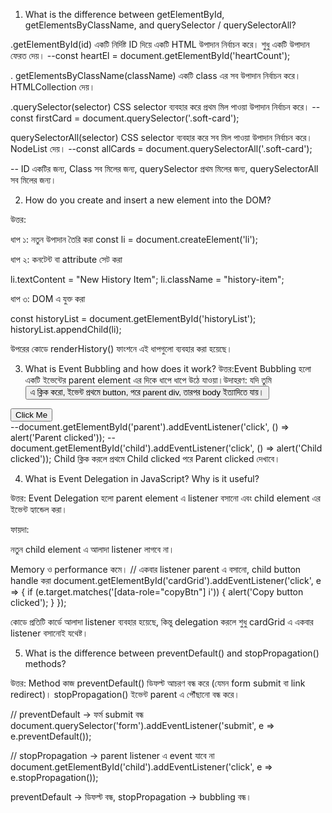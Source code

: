 1. What is the difference between getElementById, getElementsByClassName, and querySelector / querySelectorAll?

.getElementById(id)
একটি নির্দিষ্ট ID দিয়ে একটি HTML উপাদান নির্বাচন করে। শুধু একটি উপাদান ফেরত দেয়।
--const heartEl = document.getElementById('heartCount');

. getElementsByClassName(className)
একটি class এর সব উপাদান নির্বাচন করে। HTMLCollection দেয়।

.querySelector(selector)
CSS selector ব্যবহার করে প্রথম মিল পাওয়া উপাদান নির্বাচন করে।
--const firstCard = document.querySelector('.soft-card');

querySelectorAll(selector)
CSS selector ব্যবহার করে সব মিল পাওয়া উপাদান নির্বাচন করে। NodeList দেয়।
--const allCards = document.querySelectorAll('.soft-card');

-- ID একটির জন্য, Class সব মিলের জন্য, querySelector প্রথম মিলের জন্য, querySelectorAll সব মিলের জন্য।


2. How do you create and insert a new element into the DOM?

উত্তর:

ধাপ ১: নতুন উপাদান তৈরি করা
const li = document.createElement('li');

ধাপ ২: কনটেন্ট বা attribute সেট করা

li.textContent = "New History Item";
li.className = "history-item";

ধাপ ৩: DOM এ যুক্ত করা

const historyList = document.getElementById('historyList');
historyList.appendChild(li);

উপরের কোডে renderHistory() ফাংশনে এই ধাপগুলো ব্যবহার করা হয়েছে।


3. What is Event Bubbling and how does it work?
উত্তর:Event Bubbling হলো একটি ইভেন্টের parent element এর দিকে ধাপে ধাপে উঠে যাওয়া।উদাহরণ: যদি তুমি <button> এ ক্লিক করো, ইভেন্ট প্রথমে button, পরে parent div, তারপর body ইত্যাদিতে যায়।
<div id="parent">
  <button id="child">Click Me</button>
</div>
--document.getElementById('parent').addEventListener('click', () => alert('Parent clicked'));
--document.getElementById('child').addEventListener('click', () => alert('Child clicked'));
 Child ক্লিক করলে প্রথমে Child clicked পরে Parent clicked দেখাবে।


4. What is Event Delegation in JavaScript? Why is it useful?

উত্তর:
Event Delegation হলো parent element এ listener বসানো এবং child element এর ইভেন্ট হ্যান্ডেল করা।

ফায়দা:

নতুন child element এ আলাদা listener লাগবে না।

Memory ও performance কমে।
// একবার listener parent এ বসানো, child button handle করা
document.getElementById('cardGrid').addEventListener('click', e => {
  if (e.target.matches('[data-role="copyBtn"] i')) {
    alert('Copy button clicked');
  }
});

কোডে প্রতিটি কার্ডে আলাদা listener ব্যবহার হয়েছে, কিন্তু delegation করলে শুধু cardGrid এ একবার listener বসানোই যথেষ্ট।

5. What is the difference between preventDefault() and stopPropagation() methods?

উত্তর:
Method	কাজ
preventDefault()	ডিফল্ট আচরণ বন্ধ করে (যেমন form submit বা link redirect)।
stopPropagation()	ইভেন্ট parent এ পৌঁছানো বন্ধ করে।

// preventDefault → ফর্ম submit বন্ধ
document.querySelector('form').addEventListener('submit', e => e.preventDefault());

// stopPropagation → parent listener এ event যাবে না
document.getElementById('child').addEventListener('click', e => e.stopPropagation());

 preventDefault → ডিফল্ট বন্ধ, stopPropagation → bubbling বন্ধ।
